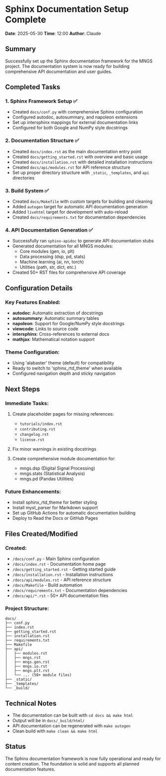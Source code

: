 # Sphinx Documentation Setup Complete

**Date**: 2025-05-30
**Time**: 12:00
**Author**: Claude

## Summary

Successfully set up the Sphinx documentation framework for the MNGS project. The documentation system is now ready for building comprehensive API documentation and user guides.

## Completed Tasks

### 1. Sphinx Framework Setup ✅
- Created `docs/conf.py` with comprehensive Sphinx configuration
- Configured autodoc, autosummary, and napoleon extensions
- Set up intersphinx mappings for external documentation links
- Configured for both Google and NumPy style docstrings

### 2. Documentation Structure ✅
- Created `docs/index.rst` as the main documentation entry point
- Created `docs/getting_started.rst` with overview and basic usage
- Created `docs/installation.rst` with detailed installation instructions
- Created `docs/api/modules.rst` for API reference structure
- Set up proper directory structure with `_static`, `_templates`, and `api` directories

### 3. Build System ✅
- Created `docs/Makefile` with custom targets for building and cleaning
- Added `autogen` target for automatic API documentation generation
- Added `livehtml` target for development with auto-reload
- Created `docs/requirements.txt` for documentation dependencies

### 4. API Documentation Generation ✅
- Successfully ran `sphinx-apidoc` to generate API documentation stubs
- Generated documentation for all MNGS modules:
  - Core modules (gen, io, plt)
  - Data processing (dsp, pd, stats)
  - Machine learning (ai, nn, torch)
  - Utilities (path, str, dict, etc.)
- Created 50+ RST files for comprehensive API coverage

## Configuration Details

### Key Features Enabled:
- **autodoc**: Automatic extraction of docstrings
- **autosummary**: Automatic summary tables
- **napoleon**: Support for Google/NumPy style docstrings
- **viewcode**: Links to source code
- **intersphinx**: Cross-references to external docs
- **mathjax**: Mathematical notation support

### Theme Configuration:
- Using 'alabaster' theme (default) for compatibility
- Ready to switch to 'sphinx_rtd_theme' when available
- Configured navigation depth and sticky navigation

## Next Steps

### Immediate Tasks:
1. Create placeholder pages for missing references:
   - `tutorials/index.rst`
   - `contributing.rst`
   - `changelog.rst`
   - `license.rst`

2. Fix minor warnings in existing docstrings

3. Create comprehensive module documentation for:
   - mngs.dsp (Digital Signal Processing)
   - mngs.stats (Statistical Analysis)
   - mngs.pd (Pandas Utilities)

### Future Enhancements:
- Install sphinx_rtd_theme for better styling
- Install myst_parser for Markdown support
- Set up GitHub Actions for automatic documentation building
- Deploy to Read the Docs or GitHub Pages

## Files Created/Modified

### Created:
- `/docs/conf.py` - Main Sphinx configuration
- `/docs/index.rst` - Documentation home page
- `/docs/getting_started.rst` - Getting started guide
- `/docs/installation.rst` - Installation instructions
- `/docs/api/modules.rst` - API reference structure
- `/docs/Makefile` - Build automation
- `/docs/requirements.txt` - Documentation dependencies
- `/docs/api/*.rst` - 50+ API documentation files

### Project Structure:
```
docs/
├── conf.py
├── index.rst
├── getting_started.rst
├── installation.rst
├── requirements.txt
├── Makefile
├── api/
│   ├── modules.rst
│   ├── mngs.rst
│   ├── mngs.gen.rst
│   ├── mngs.io.rst
│   ├── mngs.plt.rst
│   └── ... (50+ module files)
├── _static/
├── _templates/
└── _build/
```

## Technical Notes

- The documentation can be built with `cd docs && make html`
- Output will be in `docs/_build/html/`
- API documentation can be regenerated with `make autogen`
- Clean build with `make clean && make html`

## Status

The Sphinx documentation framework is now fully operational and ready for content creation. The foundation is solid and supports all planned documentation features.

<!-- EOF -->